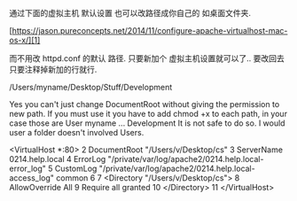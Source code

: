 
通过下面的虚拟主机 默认设置  也可以改路径成你自己的 如桌面文件夹.


[https://jason.pureconcepts.net/2014/11/configure-apache-virtualhost-mac-os-x/][1]


而不用改 httpd.conf 的默认 路径. 
只要新加个 虚拟主机设置就可以了..
要改回去 只要注释掉新加的行就行.

/Users/myname/Desktop/Stuff/Development




Yes you can't just change DocumentRoot without giving the permission to new path. If you must use it you have to add chmod +x to each path, in your case those are
User myname ... Development
It is not safe to do so. I would user a folder doesn't involved Users.



\<VirtualHost *:80\>
  2          DocumentRoot "/Users/v/Desktop/cs"
  3          ServerName 0214.help.local
  4          ErrorLog "/private/var/log/apache2/0214.help.local-error_log"
  5          CustomLog "/private/var/log/apache2/0214.help.local-access_log" common
  6
  7          \<Directory "/Users/v/Desktop/cs"\>
  8              AllowOverride All
  9              Require all granted
 10          \</Directory\>
 11 \</VirtualHost\>

[1]:	https://jason.pureconcepts.net/2014/11/configure-apache-virtualhost-mac-os-x/